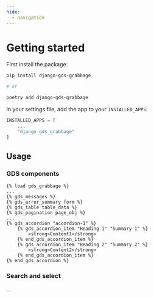```yaml
---
hide:
  - navigation
---
```

# Getting started

First install the package:
```bash
pip install django-gds-grabbage

# or

poetry add django-gds-grabbage
```

In your settings file, add the app to your `INSTALLED_APPS`:
```python
INSTALLED_APPS = [
    ...
    "django_gds_grabbage"
]
```

## Usage

### GDS components

```django
{% load gds_grabbage %}
...
{% gds_messages %}
{% gds_error_summary form %}
{% gds_table table_data %}
{% gds_pagination page_obj %}
...
{% gds_accordion "accordion-1" %}
    {% gds_accordion_item "Heading 1" "Summary 1" %}
        <strong>Content1</strong>
    {% end_gds_accordion_item %}
    {% gds_accordion_item "Heading 2" "Summary 2" %}
        <strong>Content2</strong>
    {% end_gds_accordion_item %}
{% end_gds_accordion %}
```

### Search and select

...